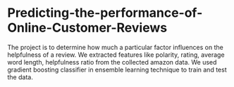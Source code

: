 # Predicting-the-performance-of-Online-Customer-Reviews
The project is to determine how much a particular factor influences on the helpfulness of a review. We extracted features like polarity, rating, average word length, helpfulness ratio from the collected amazon data. We used gradient boosting classifier in ensemble learning technique to train and test the data. 
